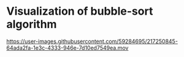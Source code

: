 # Visualization of bubble-sort algorithm


https://user-images.githubusercontent.com/59284695/217250845-64ada2fa-1e3c-4333-946e-7d10ed7549ea.mov
